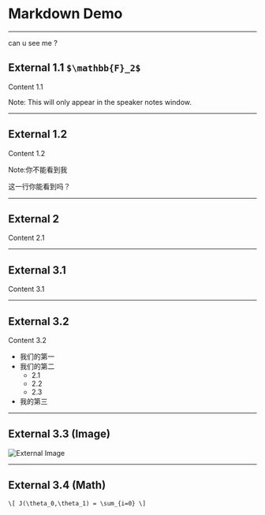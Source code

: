 # Markdown Demo

---



can u see me ?

## External 1.1 `$\mathbb{F}_2$`

Content 1.1

Note: This will only appear in the speaker notes window.

---

## External 1.2

Content 1.2

Note:你不能看到我

这一行你能看到吗？
<!-- 这一行呢？ -->

---

## External 2

Content 2.1

---


## External 3.1

Content 3.1

---

## External 3.2

Content 3.2
- 我们的第一
- 我们的第二
    - 2.1
    - 2.2
    - 2.3
- 我的第三

---

## External 3.3 (Image)

![External Image](https://s3.amazonaws.com/static.slid.es/logo/v2/slides-symbol-512x512.png)

---

## External 3.4 (Math)

`\[ J(\theta_0,\theta_1) = \sum_{i=0} \]`
